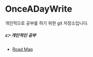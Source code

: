 # OnceADayWrite

개인적으로 공부를 하기 위한 git 저장소입니다.

##### :point_right:  개인적인 공부
 - [Road Map](RoadMap/WebDev.md)

